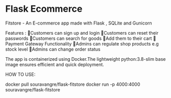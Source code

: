 # Flask Ecommerce
Fitstore - An E-commerce app made with Flask , SQLite and Gunicorn

Features :
 📌Customers can sign up and login
 📌Customers can reset their passwords
 📌Customers can search for goods
 📌Add them to their cart
 📌Payment Gateway Functionality
 📌Admins can regulate shop products e.g stock level
 📌Admins can change order status

The app is containerized using Docker.The lightweight python:3.8-slim base image ensures efficient and quick deployment.

HOW TO USE:

docker pull souravangre/flask-fitstore
docker run -p 4000:4000 souravangre/flask-fitstore

